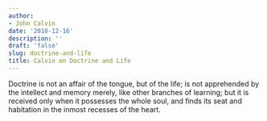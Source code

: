 ```yaml
---
author:
- John Calvin
date: '2010-12-16'
description: ''
draft: 'false'
slug: doctrine-and-life
title: Calvin on Doctrine and Life
---
```

Doctrine is not an affair of the tongue, but of the life; is not apprehended by the intellect and memory merely, like other branches of learning; but it is received only when it possesses the whole soul, and finds its seat and habitation in the inmost recesses of the heart.



